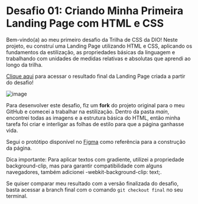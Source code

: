 # Desafio 01: Criando Minha Primeira Landing Page com HTML e CSS

Bem-vindo(a) ao meu primeiro desafio da Trilha de CSS da DIO! Neste projeto, eu construí uma Landing Page utilizando HTML e CSS, aplicando os fundamentos da estilização, as propriedades básicas da linguagem e trabalhando com unidades de medidas relativas e absolutas que aprendi ao longo da trilha.

[Clique aqui](https://arielprovasi.github.io/trilha-css-desafio-01/) para acessar o resultado final da Landing Page criada a partir do desafio!

![image](https://user-images.githubusercontent.com/55519539/183538055-6cce606c-7d1d-4d15-a4be-ffeb5b37c956.png)

Para desenvolver este desafio, fiz um **fork** do projeto original para o meu GitHub e comecei a trabalhar na estilização. Dentro da pasta _main_, encontrei todas as imagens e a estrutura básica do HTML, então minha tarefa foi criar e interligar as folhas de estilo para que a página ganhasse vida.

Segui o protótipo disponível no [Figma](https://www.figma.com/file/3PiokoJj9IhGDnNiWAJbz7/DIO---Desafio-01?node-id=2%3A6) como referência para a construção da página.

Dica importante: Para aplicar textos com gradiente, utilizei a propriedade background-clip, mas para garantir compatibilidade com alguns navegadores, também adicionei -webkit-background-clip: text;.

Se quiser comparar meu resultado com a versão finalizada do desafio, basta acessar a branch final com o comando `git checkout final` no seu terminal.
